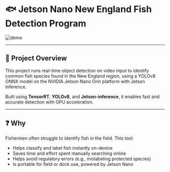 # 🐟 Jetson Nano New England Fish Detection Program

![demo](https://github.com/user-attachments/assets/1ff9c056-3658-401b-8b9b-7676616ee6e7)

---

## 📌 Project Overview

This project runs real-time object detection on video input to identify common fish species found in the New England region, using a YOLOv8 ONNX model on the NVIDIA Jetson Nano Orin platform with Jetson Inference.

Built using **TensorRT**, **YOLOv8**, and **Jetson-inference**, it enables fast and accurate detection with GPU acceleration.

---

## ❓ Why

Fishermen often struggle to identify fish in the field. This tool:

- Helps classify and label fish instantly on-device
- Saves time and effort spent manually searching online
- Helps avoid regulatory errors (e.g., mislabeling protected species)
- Is portable for field or dock use, powered by Jetson Nano
